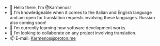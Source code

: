 - 👋 Hello there, I’m @Karmenos!
- 👀 I'm knowledgeable when it comes to the Italian and English language and am open for translation requests involving these languages. Russian also coming soon!
- 🌱 I’m currently learning how software development works.
- 💞️ I’m looking to collaborate on any project involving translation.
- 📫 E-mail: Karmenos@proton.me
